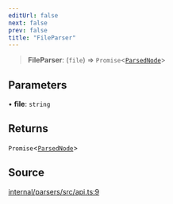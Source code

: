```yaml
---
editUrl: false
next: false
prev: false
title: "FileParser"
---
```


> **FileParser**: (`file`) => `Promise`\<[`ParsedNode`](ParsedNode.md)\>

## Parameters

• **file**: `string`

## Returns

`Promise`\<[`ParsedNode`](ParsedNode.md)\>

## Source

[internal/parsers/src/api.ts:9](https://github.com/nodenogg-in/alpha-p2p/blob/2cff8cc/internal/parsers/src/api.ts#L9)
